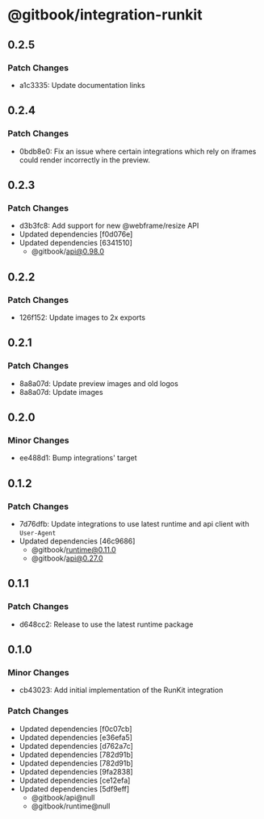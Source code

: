 # @gitbook/integration-runkit

## 0.2.5

### Patch Changes

- a1c3335: Update documentation links

## 0.2.4

### Patch Changes

- 0bdb8e0: Fix an issue where certain integrations which rely on iframes could render incorrectly in the preview.

## 0.2.3

### Patch Changes

- d3b3fc8: Add support for new @webframe/resize API
- Updated dependencies [f0d076e]
- Updated dependencies [6341510]
    - @gitbook/api@0.98.0

## 0.2.2

### Patch Changes

- 126f152: Update images to 2x exports

## 0.2.1

### Patch Changes

- 8a8a07d: Update preview images and old logos
- 8a8a07d: Update images

## 0.2.0

### Minor Changes

- ee488d1: Bump integrations' target

## 0.1.2

### Patch Changes

- 7d76dfb: Update integrations to use latest runtime and api client with `User-Agent`
- Updated dependencies [46c9686]
    - @gitbook/runtime@0.11.0
    - @gitbook/api@0.27.0

## 0.1.1

### Patch Changes

- d648cc2: Release to use the latest runtime package

## 0.1.0

### Minor Changes

- cb43023: Add initial implementation of the RunKit integration

### Patch Changes

- Updated dependencies [f0c07cb]
- Updated dependencies [e36efa5]
- Updated dependencies [d762a7c]
- Updated dependencies [782d91b]
- Updated dependencies [782d91b]
- Updated dependencies [9fa2838]
- Updated dependencies [ce12efa]
- Updated dependencies [5df9eff]
    - @gitbook/api@null
    - @gitbook/runtime@null
